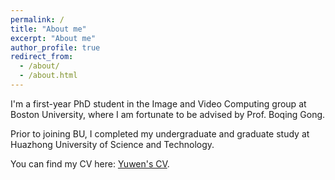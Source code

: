 ```yaml
---
permalink: /
title: "About me"
excerpt: "About me"
author_profile: true
redirect_from: 
  - /about/
  - /about.html
---
```


I'm a first-year PhD student in the Image and Video Computing group at Boston University, where I am fortunate to be advised by Prof. Boqing Gong.

Prior to joining BU, I completed my undergraduate and graduate study at Huazhong University of Science and Technology.

You can find my CV here: [Yuwen's CV](../assets/Curriculum_Vitae.pdf).

